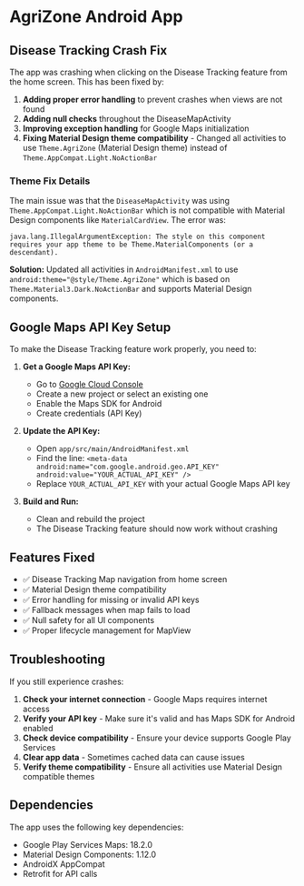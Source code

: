 # AgriZone Android App

## Disease Tracking Crash Fix

The app was crashing when clicking on the Disease Tracking feature from the home screen. This has been fixed by:

1. **Adding proper error handling** to prevent crashes when views are not found
2. **Adding null checks** throughout the DiseaseMapActivity
3. **Improving exception handling** for Google Maps initialization
4. **Fixing Material Design theme compatibility** - Changed all activities to use `Theme.AgriZone` (Material Design theme) instead of `Theme.AppCompat.Light.NoActionBar`

### Theme Fix Details

The main issue was that the `DiseaseMapActivity` was using `Theme.AppCompat.Light.NoActionBar` which is not compatible with Material Design components like `MaterialCardView`. The error was:

```
java.lang.IllegalArgumentException: The style on this component requires your app theme to be Theme.MaterialComponents (or a descendant).
```

**Solution:** Updated all activities in `AndroidManifest.xml` to use `android:theme="@style/Theme.AgriZone"` which is based on `Theme.Material3.Dark.NoActionBar` and supports Material Design components.

## Google Maps API Key Setup

To make the Disease Tracking feature work properly, you need to:

1. **Get a Google Maps API Key:**
   - Go to [Google Cloud Console](https://console.cloud.google.com/)
   - Create a new project or select an existing one
   - Enable the Maps SDK for Android
   - Create credentials (API Key)

2. **Update the API Key:**
   - Open `app/src/main/AndroidManifest.xml`
   - Find the line: `<meta-data android:name="com.google.android.geo.API_KEY" android:value="YOUR_ACTUAL_API_KEY" />`
   - Replace `YOUR_ACTUAL_API_KEY` with your actual Google Maps API key

3. **Build and Run:**
   - Clean and rebuild the project
   - The Disease Tracking feature should now work without crashing

## Features Fixed

- ✅ Disease Tracking Map navigation from home screen
- ✅ Material Design theme compatibility
- ✅ Error handling for missing or invalid API keys
- ✅ Fallback messages when map fails to load
- ✅ Null safety for all UI components
- ✅ Proper lifecycle management for MapView

## Troubleshooting

If you still experience crashes:

1. **Check your internet connection** - Google Maps requires internet access
2. **Verify your API key** - Make sure it's valid and has Maps SDK for Android enabled
3. **Check device compatibility** - Ensure your device supports Google Play Services
4. **Clear app data** - Sometimes cached data can cause issues
5. **Verify theme compatibility** - Ensure all activities use Material Design compatible themes

## Dependencies

The app uses the following key dependencies:
- Google Play Services Maps: 18.2.0
- Material Design Components: 1.12.0
- AndroidX AppCompat
- Retrofit for API calls 